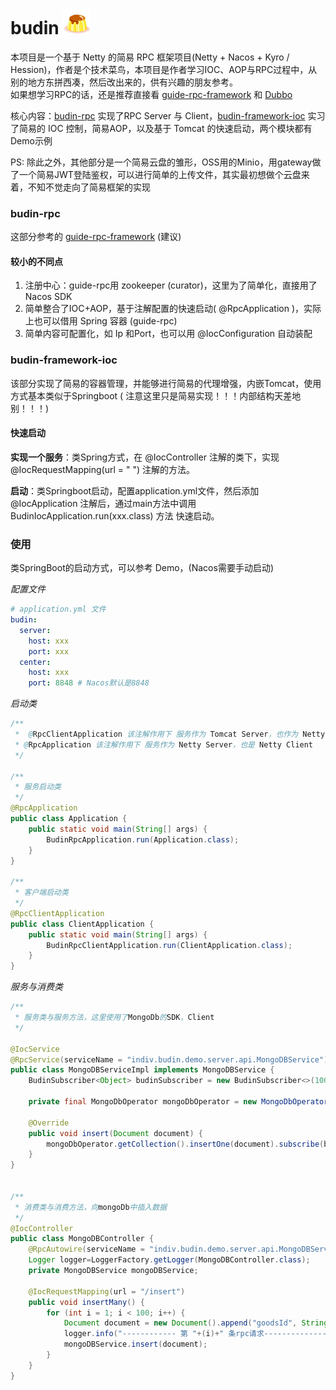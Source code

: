 # budin ![logo](budin-mini.png)

本项目是一个基于 Netty 的简易 RPC 框架项目(Netty + Nacos + Kyro / Hession)，作者是个技术菜鸟，本项目是作者学习IOC、AOP与RPC过程中，从别的地方东拼西凑，然后改出来的，供有兴趣的朋友参考。  
如果想学习RPC的话，还是推荐直接看
[guide-rpc-framework](https://github.com/Snailclimb/guide-rpc-framework) 和 [Dubbo](https://github.com/apache/dubbo)


核心内容：[budin-rpc](https://github.com/homedone/budin/tree/fileserver/budin-rpc)
实现了RPC Server 与 Client，[budin-framework-ioc](https://github.com/homedone/budin/tree/fileserver/budin-framework-ioc)
实习了简易的 IOC 控制，简易AOP，以及基于 Tomcat 的快速启动，两个模块都有Demo示例

PS: 除此之外，其他部分是一个简易云盘的雏形，OSS用的Minio，用gateway做了一个简易JWT登陆鉴权，可以进行简单的上传文件，其实最初想做个云盘来着，不知不觉走向了简易框架的实现
### budin-rpc

这部分参考的 [guide-rpc-framework](https://github.com/Snailclimb/guide-rpc-framework) (建议)

#### 较小的不同点

1. 注册中心：guide-rpc用 zookeeper (curator)，这里为了简单化，直接用了 Nacos SDK
2. 简单整合了IOC+AOP，基于注解配置的快速启动( @RpcApplication )，实际上也可以借用 Spring 容器 (guide-rpc)
3. 简单内容可配置化，如 Ip 和Port，也可以用 @IocConfiguration 自动装配

### budin-framework-ioc

该部分实现了简易的容器管理，并能够进行简易的代理增强，内嵌Tomcat，使用方式基本类似于Springboot (
注意这里只是简易实现！！！内部结构天差地别！！！)

#### 快速启动

**实现一个服务**：类Spring方式，在 @IocController 注解的类下，实现 @IocRequestMapping(url = " ") 注解的方法。

**启动**：类Springboot启动，配置application.yml文件，然后添加 @IocApplication 注解后，通过main方法中调用
BudinIocApplication.run(xxx.class) 方法 快速启动。

### 使用
类SpringBoot的启动方式，可以参考 Demo，(Nacos需要手动启动)

*配置文件*
~~~ yaml
# application.yml 文件
budin:
  server:
    host: xxx
    port: xxx
  center:
    host: xxx
    port: 8848 # Nacos默认是8848
~~~

*启动类*
~~~java
/**
 *  @RpcClientApplication 该注解作用下 服务作为 Tomcat Server，也作为 Netty Client
 * @RpcApplication 该注解作用下 服务作为 Netty Server，也是 Netty Client
 */

/**
 * 服务启动类
 */
@RpcApplication
public class Application {
    public static void main(String[] args) {
        BudinRpcApplication.run(Application.class);
    }
}

/**
 * 客户端启动类
 */
@RpcClientApplication
public class ClientApplication {
    public static void main(String[] args) {
        BudinRpcClientApplication.run(ClientApplication.class);
    }
}

~~~
*服务与消费类*
~~~java
/**
 * 服务类与服务方法，这里使用了MongoDb的SDK，Client
 */

@IocService
@RpcService(serviceName = "indiv.budin.demo.server.api.MongoDBService")
public class MongoDBServiceImpl implements MongoDBService {
    BudinSubscriber<Object> budinSubscriber = new BudinSubscriber<>(100);

    private final MongoDbOperator mongoDbOperator = new MongoDbOperator(MongoDBClient.connect()).changeDatabase("budin").changeCollection("goods");

    @Override
    public void insert(Document document) {
        mongoDbOperator.getCollection().insertOne(document).subscribe(budinSubscriber);
    }
}


/**
 * 消费类与消费方法，向mongoDb中插入数据
 */
@IocController
public class MongoDBController {
    @RpcAutowire(serviceName = "indiv.budin.demo.server.api.MongoDBService")
    Logger logger=LoggerFactory.getLogger(MongoDBController.class);
    private MongoDBService mongoDBService;

    @IocRequestMapping(url = "/insert")
    public void insertMany() {
        for (int i = 1; i < 100; i++) {
            Document document = new Document().append("goodsId", String.valueOf(i)).append("type", "book").append("name", "book" + i);
            logger.info("------------ 第 "+(i)+" 条rpc请求--------------");
            mongoDBService.insert(document);
        }
    }
}


~~~
